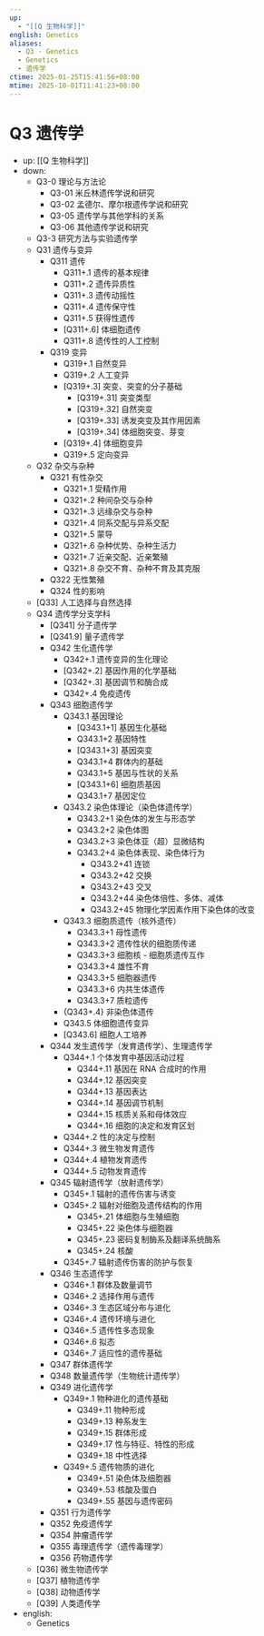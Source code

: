 ```yaml
---
up:
  - "[[Q 生物科学]]"
english: Genetics
aliases:
  - Q3 - Genetics
  - Genetics
  - 遗传学
ctime: 2025-01-25T15:41:56+08:00
mtime: 2025-10-01T11:41:23+08:00
---
```


# Q3 遗传学

- up: [[Q 生物科学]]
- down:
	- Q3-0 理论与方法论
		- Q3-01 米丘林遗传学说和研究
		- Q3-02 孟德尔、摩尔根遗传学说和研究
		- Q3-05 遗传学与其他学科的关系
		- Q3-06 其他遗传学说和研究
	- Q3-3 研究方法与实验遗传学
	- Q31 遗传与变异
		- Q311 遗传
			- Q311+.1 遗传的基本规律
			- Q311+.2 遗传异质性
			- Q311+.3 遗传动摇性
			- Q311+.4 遗传保守性
			- Q311+.5 获得性遗传
			- [Q311+.6] 体细胞遗传
			- Q311+.8 遗传性的人工控制
		- Q319 变异
			- Q319+.1 自然变异
			- Q319+.2 人工变异
			- [Q319+.3] 突变、突变的分子基础
				- [Q319+.31] 突变类型
				- [Q319+.32] 自然突变
				- [Q319+.33] 诱发突变及其作用因素
				- [Q319+.34] 体细胞突变、芽变
			- [Q319+.4] 体细胞变异
			- Q319+.5 定向变异
	- Q32 杂交与杂种
		- Q321 有性杂交
			- Q321+.1 受精作用
			- Q321+.2 种间杂交与杂种
			- Q321+.3 远缘杂交与杂种
			- Q321+.4 同系交配与异系交配
			- Q321+.5 蒙导
			- Q321+.6 杂种优势、杂种生活力
			- Q321+.7 近亲交配、近亲繁殖
			- Q321+.8 杂交不育、杂种不育及其克服
		- Q322 无性繁殖
		- Q324 性的影响
	- [Q33] 人工选择与自然选择
	- Q34 遗传学分支学科
		- [Q341] 分子遗传学
		- [Q341.9] 量子遗传学
		- Q342 生化遗传学
			- Q342+.1 遗传变异的生化理论
			- [Q342+.2] 基因作用的化学基础
			- [Q342+.3] 基因调节和酶合成
			- Q342+.4 免疫遗传
		- Q343 细胞遗传学
			- Q343.1 基因理论
				- [Q343.1+1] 基因生化基础
				- Q343.1+2 基因特性
				- [Q343.1+3] 基因突变
				- Q343.1+4 群体内的基础
				- Q343.1+5 基因与性状的关系
				- [Q343.1+6] 细胞质基因
				- Q343.1+7 基因定位
			- Q343.2 染色体理论（染色体遗传学）
				- Q343.2+1 染色体的发生与形态学
				- Q343.2+2 染色体图
				- Q343.2+3 染色体亚（超）显微结构
				- Q343.2+4 染色体表现、染色体行为
					- Q343.2+41 连锁
					- Q343.2+42 交换
					- Q343.2+43 交叉
					- Q343.2+44 染色体倍性、多体、减体
					- Q343.2+45 物理化学因素作用下染色体的改变
			- Q343.3 细胞质遗传（核外遗传）
				- Q343.3+1 母性遗传
				- Q343.3+2 遗传性状的细胞质传递
				- Q343.3+3 细胞核 - 细胞质遗传互作
				- Q343.3+4 雄性不育
				- Q343.3+5 细胞器遗传
				- Q343.3+6 内共生体遗传
				- Q343.3+7 质粒遗传
			- {Q343+.4} 非染色体遗传
			- Q343.5 体细胞遗传变异
			- [Q343.6] 细胞人工培养
		- Q344 发生遗传学（发育遗传学）、生理遗传学
			- Q344+.1 个体发育中基因活动过程
				- Q344+.11 基因在 RNA 合成时的作用
				- Q344+.12 基因突变
				- Q344+.13 基因表达
				- Q344+.14 基因调节机制
				- Q344+.15 核质关系和母体效应
				- Q344+.16 细胞的决定和发育区划
			- Q344+.2 性的决定与控制
			- Q344+.3 微生物发育遗传
			- Q344+.4 植物发育遗传
			- Q344+.5 动物发育遗传
		- Q345 辐射遗传学（放射遗传学）
			- Q345+.1 辐射的遗传伤害与诱变
			- Q345+.2 辐射对细胞及遗传结构的作用
				- Q345+.21 体细胞与生殖细胞
				- Q345+.22 染色体与细胞器
				- Q345+.23 密码复制酶系及翻译系统酶系
				- Q345+.24 核酸
			- Q345+.7 辐射遗传伤害的防护与恢复
		- Q346 生态遗传学
			- Q346+.1 群体及数量调节
			- Q346+.2 选择作用与遗传
			- Q346+.3 生态区域分布与进化
			- Q346+.4 遗传环境与进化
			- Q346+.5 遗传性多态现象
			- Q346+.6 拟态
			- Q346+.7 适应性的遗传基础
		- Q347 群体遗传学
		- Q348 数量遗传学（生物统计遗传学）
		- Q349 进化遗传学
			- Q349+.1 物种进化的遗传基础
				- Q349+.11 物种形成
				- Q349+.13 种系发生
				- Q349+.15 群体形成
				- Q349+.17 性与特征、特性的形成
				- Q349+.18 中性选择
			- Q349+.5 遗传物质的进化
				- Q349+.51 染色体及细胞器
				- Q349+.53 核酸及蛋白
				- Q349+.55 基因与遗传密码
		- Q351 行为遗传学
		- Q352 免疫遗传学
		- Q354 肿瘤遗传学
		- Q355 毒理遗传学（遗传毒理学）
		- Q356 药物遗传学
	- [Q36] 微生物遗传学
	- [Q37] 植物遗传学
	- [Q38] 动物遗传学
	- [Q39] 人类遗传学
- english:
	- Genetics
